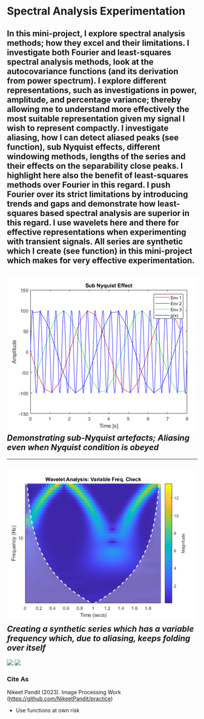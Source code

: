 # Spectral Analysis Experimentation
In this mini-project, I explore spectral analysis methods; how they excel and their limitations. I investigate both Fourier and least-squares spectral analysis methods, look at the autocovariance functions (and its derivation from power spectrum). I explore different representations, such as investigations in power, amplitude, and percentage variance; thereby allowing me to understand more effectively the most suitable representation given my signal I wish to represent compactly. 
I investigate aliasing, how I can detect aliased peaks (see function),  sub Nyquist effects, different windowing methods, lengths of the series and their effects on the separability close peaks. I highlight here also the benefit of least-squares methods over Fourier in this regard. 
I push Fourier over its strict limitations by introducing trends and gaps and demonstrate how least-squares based spectral analysis are superior in this regard. I use wavelets here and there for effective representations when experimenting with transient signals. 
All series are synthetic which I create (see function) in this mini-project which makes for very effective experimentation. 
--------------------------------------------
![This is an image](https://github.com/NikeetPandit/practice/blob/main/Spectral%20Analysis%20Work/functions/IM/read_me_IM.PNG)
*Demonstrating sub-Nyquist artefacts; Aliasing even when Nyquist condition is obeyed*
--------------------------------------------
--------------------------------------------
![This is an image](https://github.com/NikeetPandit/practice/blob/main/Spectral%20Analysis%20Work/functions/IM/read_me_IM2.PNG)
*Creating a synthetic series which has a variable frequency which, due to aliasing, keeps folding over itself*
--------------------------------------------

<section>
    <img width="300" src="[http://static.slid.es.s3.amazonaws.com/support/insert-video.png](https://github.com/NikeetPandit/practice/blob/main/Spectral%20Analysis%20Work/functions/IM/read_me_IM.PNG)">
    <img width="300" src="[http://static.slid.es.s3.amazonaws.com/support/insert-video.png](https://github.com/NikeetPandit/practice/blob/main/Spectral%20Analysis%20Work/functions/IM/read_me_IM2.PNG)">
</section>


### Cite As
Nikeet Pandit (2023). Image Processing Work (https://github.com/NikeetPandit/practice)
* Use functions at own risk
